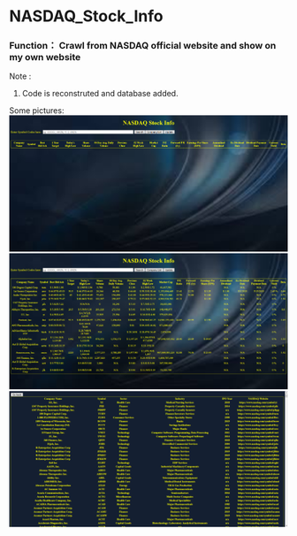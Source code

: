 # NASDAQ_Stock_Info
### Function： Crawl from NASDAQ official website and show on my own website

Note : 
   1. Code is reconstruted and database added.
   
Some pictures:
![image](https://github.com/superAX/NASDAQ_Stock_Info/blob/master/pic/1.png)
![image](https://github.com/superAX/NASDAQ_Stock_Info/blob/master/pic/2.png)
![image](https://github.com/superAX/NASDAQ_Stock_Info/blob/master/pic/3.png)


